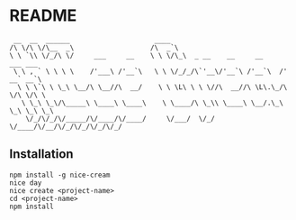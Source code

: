 <!--
@Author: Layne Faler <laynefaler>
@Date:   10-10-2016
@Email:  laynefaler@gmail.com
@Last modified by:   laynefaler
@Last modified time: 10-30-2016
-->

# README     


     __  __  ______                     ____
    /\ \/\ \/\__  _\                   /\  _`\
    \ \ `\\ \/_/\ \/     ___     __    \ \ \/\_\  _ __    __     __      ___ ___
     \ \ , ` \ \ \ \    /'___\ /'__`\   \ \ \/_/_/\`'__\/'__`\ /'__`\  /' __` __`\
      \ \ \`\ \ \_\ \__/\ \__//\  __/    \ \ \L\ \ \ \//\  __//\ \L\.\_/\ \/\ \/\ \
       \ \_\ \_\/\_____\ \____\ \____\    \ \____/\ \_\\ \____\ \__/.\_\ \_\ \_\ \_\
        \/_/\/_/\/_____/\/____/\/____/     \/___/  \/_/ \/____/\/__/\/_/\/_/\/_/\/_/



## Installation

`npm install -g nice-cream` <br/>
`nice day`<br/>
`nice create <project-name>`<br/>
`cd <project-name>`<br/>
`npm install`<br/>

<!--- ### To add a component

`cd <project-name>`<br/>
`nice make <component-name>`<br/>

### To add a directory

`cd <project-name>`<br/>
`nice mkdir <component-name>`<br/>

--->
